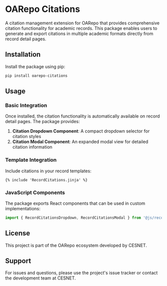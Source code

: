 # OARepo Citations

A citation management extension for OARepo that provides comprehensive citation functionality for academic records. This package enables users to generate and export citations in multiple academic formats directly from record detail pages.

## Installation

Install the package using pip:

```bash
pip install oarepo-citations
```

## Usage

### Basic Integration

Once installed, the citation functionality is automatically available on record detail pages. The package provides:

1. **Citation Dropdown Component**: A compact dropdown selector for citation styles
2. **Citation Modal Component**: An expanded modal view for detailed citation information

### Template Integration

Include citations in your record templates:

```jinja
{% include 'RecordCitations.jinja' %}
```

### JavaScript Components

The package exports React components that can be used in custom implementations:

```javascript
import { RecordCitationsDropdown, RecordCitationsModal } from '@js/record_citations';
```

## License

This project is part of the OARepo ecosystem developed by CESNET.

## Support

For issues and questions, please use the project's issue tracker or contact the development team at CESNET.

